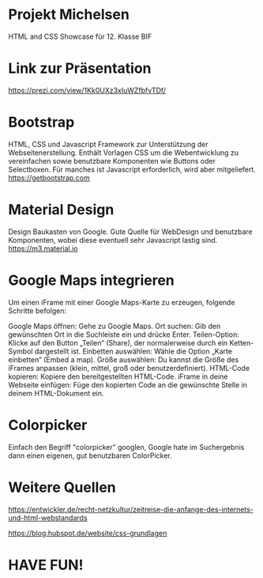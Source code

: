 # Projekt Michelsen
HTML and CSS Showcase für 12. Klasse BIF

# Link zur Präsentation
https://prezi.com/view/1Kk0UXz3xIuWZfbfvTDf/

# Bootstrap
HTML, CSS und Javascript Framework zur Unterstützung der Webseitenerstellung.
Enthält Vorlagen CSS um die Webentwicklung zu vereinfachen sowie benutzbare Komponenten wie Buttons oder Selectboxen.
Für manches ist Javascript erforderlich, wird aber mitgeliefert.
https://getbootstrap.com

# Material Design
Design Baukasten von Google. Gute Quelle für WebDesign und benutzbare Komponenten, wobei diese eventuell sehr Javascript lastig sind.
https://m3.material.io

# Google Maps integrieren
Um einen iFrame mit einer Google Maps-Karte zu erzeugen, folgende Schritte befolgen:

Google Maps öffnen: Gehe zu Google Maps.
Ort suchen: Gib den gewünschten Ort in die Suchleiste ein und drücke Enter.
Teilen-Option: Klicke auf den Button „Teilen“ (Share), der normalerweise durch ein Ketten-Symbol dargestellt ist.
Einbetten auswählen: Wähle die Option „Karte einbetten“ (Embed a map).
Größe auswählen: Du kannst die Größe des iFrames anpassen (klein, mittel, groß oder benutzerdefiniert).
HTML-Code kopieren: Kopiere den bereitgestellten HTML-Code.
iFrame in deine Webseite einfügen: Füge den kopierten Code an die gewünschte Stelle in deinem HTML-Dokument ein.

# Colorpicker
Einfach den Begriff "colorpicker" googlen, Google hate im Suchergebnis dann einen eigenen, gut benutzbaren ColorPicker.
# Weitere Quellen
https://entwickler.de/recht-netzkultur/zeitreise-die-anfange-des-internets-und-html-webstandards

https://blog.hubspot.de/website/css-grundlagen


# HAVE FUN!